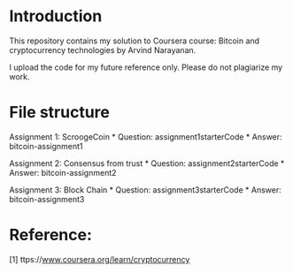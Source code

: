 # Introduction

This repository contains my solution to Coursera course: Bitcoin and cryptocurrency technologies by Arvind Narayanan.

I upload the code for my future reference only. Please do not plagiarize my work.

# File structure
Assignment 1: ScroogeCoin
	* Question: assignment1starterCode
	* Answer: bitcoin-assignment1

Assignment 2: Consensus from trust
	* Question: assignment2starterCode
	* Answer: bitcoin-assignment2

Assignment 3: Block Chain
	* Question: assignment3starterCode
	* Answer: bitcoin-assignment3

# Reference:
[1] ttps://www.coursera.org/learn/cryptocurrency